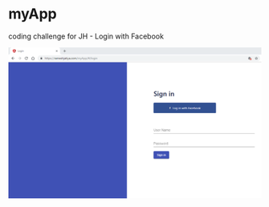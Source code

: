 # myApp
coding challenge for JH - Login with Facebook

![alt text](https://github.com/rameshjatiya1988/myApp/blob/master/Screenshot/Step%201%20Login%20Page.png)
